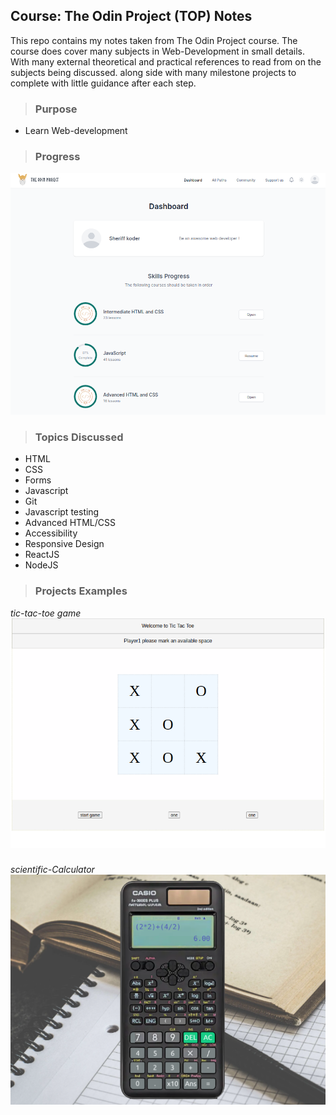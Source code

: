 ## **Course: The Odin Project (TOP) Notes**

This repo contains my notes taken from The Odin Project course.
The course does cover many subjects in Web-Development in small details. With many external theoretical and practical references to read from on the subjects being discussed.
along side with many milestone projects to complete with little guidance after each step.
###
>### **Purpose**
- Learn Web-development
###
>### **Progress**

![Sherif Khodeir The Odin Project course progress](wallpaper1.png)
###
>### **Topics Discussed**
- HTML
- CSS
- Forms
- Javascript
- Git
- Javascript testing
- Advanced HTML/CSS
- Accessibility
- Responsive Design
- ReactJS
- NodeJS
###
>### **Projects Examples**
*tic-tac-toe game*
![project screenshot](wallpaper2.png)
###
*scientific-Calculator*
![project screenshot](wallpaper3.png)
